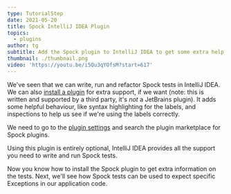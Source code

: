 ```yaml
---
type: TutorialStep
date: 2021-05-20
title: Spock IntelliJ IDEA Plugin
topics:
  - plugins
author: tg
subtitle: Add the Spock plugin to IntelliJ IDEA to get some extra help in the IDE.
thumbnail: ./thumbnail.png
video: 'https://youtu.be/i5Qu3qYOfsM?start=617'
---
```

We've seen that we can write, run and refactor Spock tests in IntelliJ IDEA. We can also [install a plugin](https://plugins.jetbrains.com/plugin/7114-spock-framework-enhancements) for extra support, if we want (note: this is written and supported by a third party, it's _not_ a JetBrains plugin). It adds some helpful behaviour, like syntax highlighting for the labels, and inspections to help us see if we're using the labels correctly.

We need to go to the [plugin settings](https://www.jetbrains.com/help/idea/managing-plugins.html) and search the plugin marketplace for Spock plugins.

Using this plugin is entirely optional, IntelliJ IDEA provides all the support you need to write and run Spock tests.

Now you know how to install the Spock plugin to get extra information on the tests. Next, we'll see how Spock tests can be used to expect specific Exceptions in our application code.

